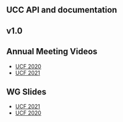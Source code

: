 ## UCC API and documentation

## v1.0 


## Annual Meeting Videos
* [UCF 2020]()
* [UCF 2021](https://www.youtube.com/watch?v=KyV4AKy0tUs)

## WG Slides
* [UCF 2021]() 
* [UCF 2020]()
